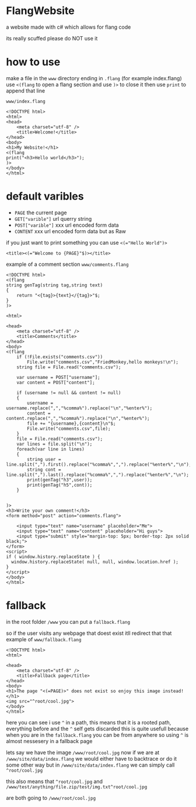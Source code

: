 # FlangWebsite
a website made with c# which allows for flang code

its really scuffed please do NOT use it


# how to use
make a file in the `www` directory ending in `.flang` (for example index.flang) use `<(flang` to open a flang section and use `)>` to close it
then use `print` to append that line

`www/index.flang`
```
<!DOCTYPE html>
<html>
<head>
    <meta charset="utf-8" />
    <title>Welcome!</title>
</head>
<body>
<h1>My Website!</h1>
<(flang
print("<h3>Hello world</h3>");
)>
</body>
</html>
```
# default varibles
- `PAGE` the current page
- `GET["varible"]` url querry string
- `POST["varible"]` xxx url encoded form data
- `CONTENT` xxx url encoded form data but as Raw

if you just want to print something you can use `<(="Hello World")>`
```
<title><(="Welcome to {PAGE}"$)></title>
```


example of a comment section
`www/comments.flang`
```
<!DOCTYPE html>
<(flang
string genTag(string tag,string text)
{
	return "<{tag}>{text}</{tag}>"$;
}
)>

<html>

<head>
    <meta charset="utf-8" />
    <title>Comments</title>
</head>
<body>
<(flang
	if (!File.exists("comments.csv"))
		File.write("comments.csv","FriedMonkey,hello monkeys!\n");
	string file = File.read("comments.csv");
	
	var username = POST["username"];
	var content = POST["content"];
	
	if (username != null && content != null)
	{
		username = username.replace(",","%comma%").replace("\n","%enter%");
		content = content.replace(",","%comma%").replace("\n","%enter%");
		file += "{username},{content}\n"$;
		File.write("comments.csv",file);
	}
	file = File.read("comments.csv");
	var lines = file.split("\n");
	foreach(var line in lines)
	{
		string user = line.split(",").first().replace("%comma%",",").replace("%enter%","\n");
		string cont = line.split(",").last().replace("%comma%",",").replace("%enter%","\n");
		print(genTag("h3",user));
		print(genTag("h5",cont));
	}
	
	
)>
<h3>Write your own comment!</h3>
<form method="post" action="comments.flang">

    <input type="text" name="username" placeholder="Me">
    <input type="text" name="content" placeholder="Hi guys">
    <input type="submit" style="margin-top: 5px; border-top: 2px solid black;">
</form>
<script>
if ( window.history.replaceState ) {
  window.history.replaceState( null, null, window.location.href );
}
</script>
</body>
</html>
```

# fallback

in the root folder `/www`
you can put a `fallback.flang`

so if the user visits any webpage that doest exist itll redirect that that
example of `www/fallback.flang`
```
<!DOCTYPE html>
<html>

<head>
    <meta charset="utf-8" />
    <title>Fallback page</title>
</head>
<body>
<h1>The page "<(=PAGE)>" does not exist so enjoy this image instead!</h1>
<img src="^root/cool.jpg">
</body>
</html>
```


here you can see i use `^` in a path, this means that it is a rooted path, everything before and the `^` self gets discarded
this is quite usefull because when you are in the `fallback.flang` you can be from anywhere so using `^` is almost nessesery in a fallback page



lets say we have the image `/www/root/cool.jpg`
now if we are at `/www/site/data/index.flang` we would either have to backtrace or do it some other way
but in `/www/site/data/index.flang` we can simply call `^root/cool.jpg`

this also means that
`^root/cool.jpg`
and
`/www/test/anything/file.zip/test/img.txt^root/cool.jpg`

are both going to
`/www/root/cool.jpg`
